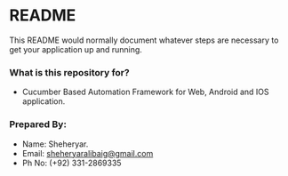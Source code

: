 # README #

This README would normally document whatever steps are necessary to get your application up and running.

### What is this repository for? ###

* Cucumber Based Automation Framework for Web, Android and IOS application.

### Prepared By: ###

* Name: Sheheryar.
* Email: sheheryaralibaig@gmail.com
* Ph No: (+92) 331-2869335
